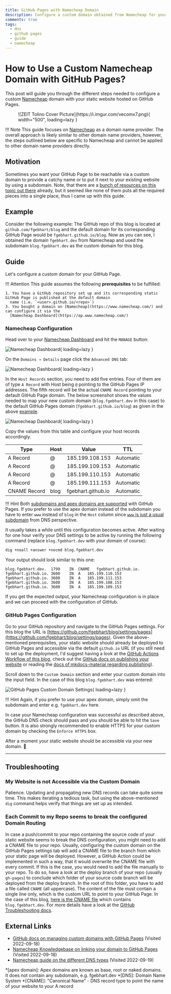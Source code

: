 ```yaml
---
title: GitHub Pages with Namecheap Domain
description: Configure a custom domain obtained from Namecheap for your static website hosted on GitHub Pages
comments: true
tags:
  - dns
  - github pages
  - guide
  - namecheap
---
```


# How to Use a Custom Namecheap Domain with GitHub Pages?
This post will guide you through the different steps needed to configure a custom [Namecheap](https://www.namecheap.com/)
domain with your static website hosted on GitHub Pages.

<figure markdown>
  ![ZEIT Tolino Cover Picture](https://i.imgur.com/vecomx7.png){ width="500", loading=lazy }
</figure>

!!! Note
    This guide focuses on [Namecheap](https://www.namecheap.com/) as a domain name provider. The overall approach is
    likely similar to other domain name providers, however, the steps outlined below are specific to Namecheap and
    cannot be applied to other domain name providers directly.


## Motivation
Sometimes you want your GitHub Page to be reachable via a custom domain to provide a catchy name or to put it next to
your existing website by using a subdomain. Note, that there are a [bunch of resources on this topic out there](#external-links)
already, but it seemed like none of them puts all the required pieces into a single place, thus I came up with this
guide.

## Example
Consider the following example: The GitHub repo of this blog is located at `github.com/fgebhart/blog` and the default
domain for its corresponding GitHub Page would be `fgebhart.github.io/blog`. Now as you can see, I obtained the domain
`fgebhart.dev` from Namecheap and used the subdomain `blog.fgebhart.dev` as the custom domain for this blog.


## Guide
Let's configure a custom domain for your GitHub Page.

!!! Attention
    This guide assumes the following **prerequisites** to be fulfilled:

    1. You have a GitHub repository set up and its corresponding static GitHub Page is published at the default domain 
      name (i.e. `<user>.github.io/<repo>`)
    3. You bought a domain on [Namecheap](https://www.namecheap.com/) and can configure it via the
      [Namecheap Dashboard](https://ap.www.namecheap.com/)


### Namecheap Configuration

Head over to your [Namecheap Dashboard](https://ap.www.namecheap.com/) and hit the `MANAGE` button:

![Namecheap Dashboard](https://i.imgur.com/zCE3uJD.jpg){ loading=lazy }

On the `Domains → Details` page click the `Advanced DNS` tab:

![Namecheap Dashboard](https://i.imgur.com/75pYTsC.png){ loading=lazy }

In the `Host Records` section, you need to add five entries. Four of them are of type `A Record` with Host being `@`
pointing to the GitHub Pages IP addresses. The fifth record will be the actual `CNAME Record` pointing to your default
GitHub Page domain. The below screenshot shows the values needed to map your new custom domain (`blog.fgebhart.dev`
in this case) to the default GitHub Pages domain (`fgebhart.github.io/blog`) as given in the above [example](#example).

![Namecheap Dashboard](https://i.imgur.com/xr4uE3i.png){ loading=lazy }

Copy the values from this table and configure your host records accordingly.

| Type         | Host  | Value              | TTL       |
| ------------ | ----- | ------------------ | --------- |
| A Record     | @     | 185.199.108.153    | Automatic | 
| A Record     | @     | 185.199.109.153    | Automatic | 
| A Record     | @     | 185.199.110.153    | Automatic | 
| A Record     | @     | 185.199.111.153    | Automatic | 
| CNAME Record | blog  | fgebhart.github.io | Automatic | 


!!! Hint
    Both [subdomains and apex domains are supported](https://docs.github.com/en/pages/configuring-a-custom-domain-for-your-github-pages-site/about-custom-domains-and-github-pages#supported-custom-domains)
    with GitHub Pages. If you prefer to use the apex domain instead of the subdomain you have to enter `www` instead of
    `blog` in the `Host` column since [`www` is just a usual subdomain](https://stackoverflow.com/questions/20680521/is-www-a-subdomain)
    from DNS perspective.

It usually takes a while until this configuration becomes active. After waiting for one hour verify your DNS settings to
be active by running the following command (replace `blog.fgebhart.dev` with your domain of course):

```bash
dig +noall +answer +nocmd blog.fgebhart.dev
```
Your output should look similar to this one:

```
blog.fgebhart.dev.	1799	IN	CNAME	fgebhart.github.io.
fgebhart.github.io.	3600	IN	A	185.199.110.153
fgebhart.github.io.	3600	IN	A	185.199.111.153
fgebhart.github.io.	3600	IN	A	185.199.108.153
fgebhart.github.io.	3600	IN	A	185.199.109.153
```

If you get the expected output, your Namecheap configuration is in place and we can proceed with the configuration of
GitHub.


### GitHub Pages Configuration

Go to your GitHub repository and navigate to the GitHub Pages settings. For this blog the URL is [https://github.com/fgebhart/blog/settings/pages](https://github.com/fgebhart/blog/settings/pages).
Given the above-mentioned prerequisites, your static website should already be deployed to GitHub Pages and accessible
via the default `github.io` URL (if you still need to set up the deployment, I'd suggest having a look at the [GitHub Actions Workflow of this blog](https://github.com/fgebhart/blog/blob/main/.github/workflows/publish.yml),
check out the [GitHub docs on publishing your website](https://docs.github.com/en/pages/getting-started-with-github-pages/configuring-a-publishing-source-for-your-github-pages-site)
or reading the [docs of mkdocs-material regarding publishing](https://squidfunk.github.io/mkdocs-material/publishing-your-site/)).

Scroll down to the `Custom Domain` section and enter your custom domain into the input field. In the case of this blog
`blog.fgebhart.dev` was entered:

![GitHub Pages Custom Domain Settings](https://i.imgur.com/MGhhZCI.png){ loading=lazy }

!!! Hint
    Again, if you prefer to use your apex domain, simply omit the subdomain and enter e.g. `fgebhart.dev` here.

In case your Namecheap configuration was successful as described above, the GitHub DNS check should pass and you should
be able to hit the `Save` button. It is also strongly recommended to enable HTTPS for your custom domain by checking the
`Enforce HTTPS` box.

After a moment your static website should be accessible via your new domain. 🐙

-------------------------------------------------------------------------------------------------------------------------

## Troubleshooting

### My Website is not Accessible via the Custom Domain

Patience. Updating and propagating new DNS records can take quite some time. This makes iterating a tedious task, but
using the above-mentioned `dig` command helps verify that things are set up as intended.


### Each Commit to my Repo seems to break the configured Domain Routing

In case a push/commit to your repo containing the source code of your static website seems to break the DNS
configuration, you might need to add a CNAME file to your repo. Usually, configuring the custom domain on the GitHub
Pages settings tab will add a CNAME file to the branch from which your static page will be deployed. However, a GitHub
Action could be implemented in such a way, that it would overwrite the CNAME file with every commit. If this is the
case, you would need to add the file manually to your repo. To do so, have a look at the deploy branch of your repo
(usually `gh-pages`) to conclude which folder of your source code branch will be deployed from the deploy branch. In the
root of this folder, you have to add a file called `CNAME` (all uppercase). The content of the file must contain a single
line only, which is the custom URL to point to your GitHub Page. In the case of this blog, [here is the CNAME file](https://github.com/fgebhart/blog/blob/main/docs/CNAME)
which contains `blog.fgebhart.dev`. For more details have a look at the [GitHub Troubleshooting docs](https://docs.github.com/en/pages/configuring-a-custom-domain-for-your-github-pages-site/troubleshooting-custom-domains-and-github-pages#cname-errors).


## External Links
* [GitHub docs on managing custom domains with GitHub Pages](https://docs.github.com/en/pages/configuring-a-custom-domain-for-your-github-pages-site/managing-a-custom-domain-for-your-github-pages-site) (Visited 2022-09-18)
* [Namecheap Knowledgebase on linking your domain to GitHub Pages](https://www.namecheap.com/support/knowledgebase/article.aspx/9645/2208/how-do-i-link-my-domain-to-github-pages/) (Visited 2022-09-18)
* [Namecheap guide on the different DNS types](https://www.namecheap.com/guru-guides/dns-records/) (Visited 2022-09-19)


*[apex domain]: Apex domains are known as base, root or naked domains. It does not contain any subdomain, e.g. fgebhart.dev
*[DNS]: Domain Name System
*[CNAME]: "Canonical Name" - DNS record type to point the name of your website to your A record
